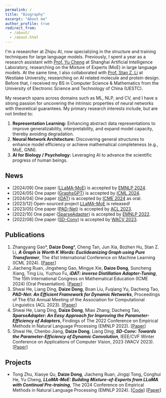 ```yaml
---
permalink: /
title: "Biography"
excerpt: "About me"
author_profile: true
redirect_from: 
  - /about/
  - /about.html
---
```


I'm a researcher at Zhipu AI, now specializing in the structure and training techniques for large language models.
Previously, I spent a year as a research assistant with [Prof. Yu Cheng](https://scholar.google.com/citations?user=ORPxbV4AAAAJ) at Shanghai Artificial Intelligence Laboratory, researching on the Mixture of Experts (MoE) in large language models.
At the same time, I also collaborated with [Prof. Stan Z. Li](https://scholar.google.com/citations?user=Y-nyLGIAAAAJ) at Westlake University, researching on AI related molecule and protein design.
Before that, I received my BS in Computer Science & Mathematics from the University of Electronic Science and Technology of China (UESTC).

My research spans across domains such as ML, NLP, and CV, and I have a strong passion for uncovering the intrinsic properties of neural networks with theoretical guarantees. My primary research interests include, but are not limited to:

1. **Representation Learning:** Enhancing abstract data representations to improve generalizability, interpretability, and expand model capacity, thereby avoiding degradation.
2. **Neural Network Architecture:** Discovering general structures to enhance model efficiency or achieve mathematical completeness (e.g., MoE, GNN).
3. **AI for Biology / Psychology:** Leveraging AI to advance the scientific progress of human beings.

<!-- My focus is on the quality and broader impacts of my work, rather than the mere quantity of top-conference papers. -->

<!-- <span style="color: red"> **I am actively looking for a PhD program. If you find our research interests align or if there is potential for collaboration, please feel free to get in touch with me.** </span> -->


## News

- [2024/09] One paper ([LLaMA-MoE](https://arxiv.org/abs/2406.16554)) is accepted by [EMNLP 2024](https://2024.emnlp.org/).
- [2024/05] One paper ([GraphsGPT](https://arxiv.org/abs/2402.02464)) is accepted by [ICML 2024](https://icml.cc/Conferences/2024).
- [2024/04] One paper ([iDAT](https://arxiv.org/abs/2403.15750)) is accepted by [ICME 2024](https://icml.cc/Conferences/2024) as oral.
- [2023/12] Open-sourced project [LLaMA-MoE](https://github.com/pjlab-sys4nlp/llama-moe) is released!
- [2023/05] One paper ([PAD-Net](https://aclanthology.org/2023.acl-long.803.pdf)) is accepted by [ACL 2023](https://2023.aclweb.org/).
- [2022/10] One paper ([SparseAdapter](https://aclanthology.org/2022.findings-emnlp.160.pdf)) is accepted by [EMNLP 2022](https://2022.emnlp.org/).
- [2022/08] One paper ([SD-Conv](https://openaccess.thecvf.com/content/WACV2023/papers/He_SD-Conv_Towards_the_Parameter-Efficiency_of_Dynamic_Convolution_WACV_2023_paper.pdf)) is accepted by [WACV 2023](https://wacv2023.thecvf.com/).



## Publications

1. Zhangyang Gao\*, **Daize Dong**\*, Cheng Tan, Jun Xia, Bozhen Hu, Stan Z. Li, ***A Graph is Worth K Words: Euclideanizing Graph using Pure Transformer***, The 41st International Conference on Machine Learning (ICML 2024). [[Paper](https://arxiv.org/abs/2402.02464)]
2. Jiacheng Ruan, Jingsheng Gao, Mingye Xie, **Daize Dong**, Suncheng Xiang, Ting Liu, Yuzhuo Fu, ***iDAT: inverse Distillation Adapter-Tuning***, The 15th International Congress on Mathematical Education (ICME 2024) (Oral Presentation). [[Paper](https://arxiv.org/abs/2403.15750)]
3. Shwai He, Liang Ding, **Daize Dong**, Boan Liu, Fuqiang Yu, Dacheng Tao, ***PAD-Net: An Efficient Framework for Dynamic Networks***, Proceedings of The 61st Annual Meeting of the Association for Computational Linguistics (ACL 2023). [[Paper](https://aclanthology.org/2023.acl-long.803.pdf)]
3. Shwai He, Liang Ding, **Daize Dong**, Miao Zhang, Dacheng Tao, ***SparseAdapter: An Easy Approach for Improving the Parameter-Efficiency of Adapters***, Findings of The 2022 Conference on Empirical Methods in Natural Language Processing (EMNLP 2022). [[Paper](https://aclanthology.org/2022.findings-emnlp.160.pdf)]
4. Shwai He, Chenbo Jiang, **Daize Dong**, Liang Ding, ***SD-Conv: Towards the Parameter-Efficiency of Dynamic Convolution***, IEEE/CVF Winter Conference on Applications of Computer Vision, 2023 (WACV 2023). [[Paper](https://openaccess.thecvf.com/content/WACV2023/papers/He_SD-Conv_Towards_the_Parameter-Efficiency_of_Dynamic_Convolution_WACV_2023_paper.pdf)]



## Projects

- Tong Zhu, Xiaoye Qu, **Daize Dong**, Jiacheng Ruan, Jingqi Tong, Conghui He, Yu Cheng, ***LLaMA-MoE: Building Mixture-of-Experts from LLaMA with Continual Pre-training***, The 2024 Conference on Empirical Methods in Natural Language Processing (EMNLP 2024). [[Code](https://github.com/pjlab-sys4nlp/llama-moe)] [[Paper](https://arxiv.org/abs/2406.16554)]


